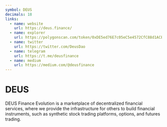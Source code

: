 ```yaml
---
symbol: DEUS
decimals: 18
links:
  - name: website
    url: https://deus.finance/
  - name: explorer
    url: https://polygonscan.com/token/0xDE5ed76E7c05eC5e4572CfC88d1ACEA165109E44
  - name: twitter
    url: https://twitter.com/DeusDao
  - name: telegram
    url: https://t.me/deusfinance
  - name: medium
    url: https://medium.com/@deusfinance
---
```


# DEUS

DEUS Finance Evolution is a marketplace of decentralized financial services, where we provide the infrastructure for others to build financial instruments, such as synthetic stock trading platforms, options, and futures trading.
